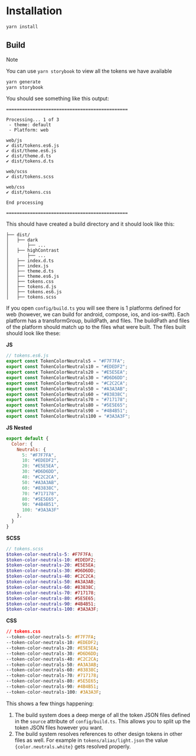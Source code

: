 # Installation
```bash
yarn install
```

## Build
> [!note]
You can use `yarn storybook` to view all the tokens we have available

```bash
yarn generate
yarn storybook
```

You should see something like this output:
```
==============================================

Processing... 1 of 3
 - theme: default
 - Platform: web

web/js
✔︎ dist/tokens.es6.js
✔︎ dist/theme.es6.js
✔︎ dist/theme.d.ts
✔︎ dist/tokens.d.ts

web/scss
✔︎ dist/tokens.scss

web/css
✔︎ dist/tokens.css

End processing

==============================================
```

This should have created a build directory and it should look like this:
```
├── dist/
│   ├── dark
│       ├── ...
│   ├── highContrast
│       ├── ...
│   ├── index.d.ts
│   ├── index.js
│   ├── theme.d.ts
│   ├── theme.es6.js
│   ├── tokens.css
│   ├── tokens.d.js
│   ├── tokens.es6.js
│   ├── tokens.scss
```

If you open `config/build.ts` you will see there is 1 platforms defined for web (however, we can build for android, compose, ios, and ios-swift). Each platform has a transformGroup, buildPath, and files. The buildPath and files of the platform should match up to the files what were built. The files built should look like these:

**JS**
```js
// tokens.es6.js
export const TokenColorNeutrals5 = "#F7F7FA";
export const TokenColorNeutrals10 = "#EDEDF2";
export const TokenColorNeutrals20 = "#E5E5EA";
export const TokenColorNeutrals30 = "#D6D6DD";
export const TokenColorNeutrals40 = "#C2C2CA";
export const TokenColorNeutrals50 = "#A3A3AB";
export const TokenColorNeutrals60 = "#83838C";
export const TokenColorNeutrals70 = "#717178";
export const TokenColorNeutrals80 = "#5E5E65";
export const TokenColorNeutrals90 = "#4B4B51";
export const TokenColorNeutrals100 = "#3A3A3F";
```

**JS Nested**
```js
export default {
  Color: {
    Neutrals: {
      5: "#F7F7FA",
      10: "#EDEDF2",
      20: "#E5E5EA",
      30: "#D6D6DD",
      40: "#C2C2CA",
      50: "#A3A3AB",
      60: "#83838C",
      70: "#717178",
      80: "#5E5E65",
      90: "#4B4B51",
      100: "#3A3A3F"
    },
  }
}
```

**SCSS**
```scss
// tokens.scss
$token-color-neutrals-5: #F7F7FA;
$token-color-neutrals-10: #EDEDF2;
$token-color-neutrals-20: #E5E5EA;
$token-color-neutrals-30: #D6D6DD;
$token-color-neutrals-40: #C2C2CA;
$token-color-neutrals-50: #A3A3AB;
$token-color-neutrals-60: #83838C;
$token-color-neutrals-70: #717178;
$token-color-neutrals-80: #5E5E65;
$token-color-neutrals-90: #4B4B51;
$token-color-neutrals-100: #3A3A3F;
```

**CSS**
```css
// tokens.css
--token-color-neutrals-5: #F7F7FA;
--token-color-neutrals-10: #EDEDF2;
--token-color-neutrals-20: #E5E5EA;
--token-color-neutrals-30: #D6D6DD;
--token-color-neutrals-40: #C2C2CA;
--token-color-neutrals-50: #A3A3AB;
--token-color-neutrals-60: #83838C;
--token-color-neutrals-70: #717178;
--token-color-neutrals-80: #5E5E65;
--token-color-neutrals-90: #4B4B51;
--token-color-neutrals-100: #3A3A3F;
```

This shows a few things happening:
1. The build system does a deep merge of all the token JSON files defined in the `source` attribute of `config/build.ts`. This allows you to split up the token JSON files however you want.
2. The build system resolves references to other design tokens in other files as well. For example in `tokens/alias/light.json` the value `{color.neutrals.white}` gets resolved properly.
